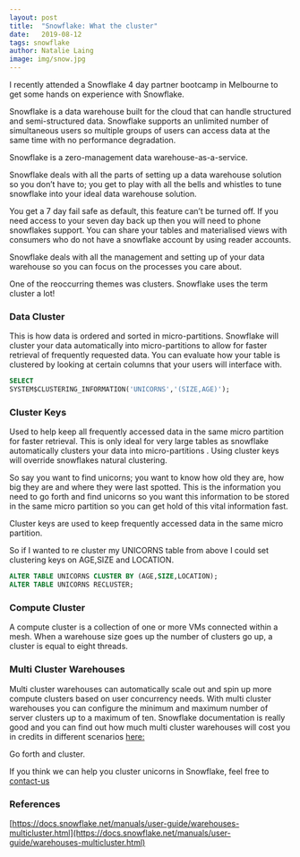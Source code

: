 ```yaml
---
layout: post
title:  "Snowflake: What the cluster"
date:   2019-08-12
tags: snowflake
author: Natalie Laing
image: img/snow.jpg
---
```


I recently attended a Snowflake 4 day partner bootcamp in Melbourne to get some hands on experience with Snowflake.

Snowflake is a data warehouse built for the cloud that can handle structured and semi-structured data. Snowflake supports an unlimited number of simultaneous users so multiple groups of users can access data at the same time with no performance degradation.

Snowflake is a zero-management data warehouse-as-a-service.

Snowflake deals with all the parts of setting up a data warehouse solution so you don’t have to; you get to play with all the bells and whistles to tune snowflake into your ideal data warehouse solution.

You get a 7 day fail safe as default, this feature can’t be turned off. If you need access to your seven day back up then you will need to phone snowflakes support. You can share your tables and materialised views with consumers who do not have a snowflake account by using reader accounts.

Snowflake deals with all the management and setting up of your data warehouse so you can focus on the processes you care about.

One of the reoccurring themes was clusters. Snowflake uses the term cluster a lot!

### Data Cluster

This is how data is ordered and sorted in micro-partitions. Snowflake will cluster your data automatically into micro-partitions to allow for faster retrieval of frequently requested data.
You can evaluate how your table is clustered by looking at certain columns that your users will interface with.

```sql
SELECT
SYSTEM$CLUSTERING_INFORMATION('UNICORNS','(SIZE,AGE)');
```

### Cluster Keys

Used to help keep all frequently accessed data in the same micro partition for faster retrieval. This is only ideal for very large tables as snowflake automatically clusters your data into micro-partitions . Using cluster keys will override snowflakes natural clustering.

So say you want to find unicorns; you want to know how old they are, how big they are and where they were last spotted. This is the information you need to go forth and find unicorns so you want this information to be stored in the same micro partition so you can get hold of this vital information fast.

Cluster keys are used to keep frequently accessed data in the same micro partition.

So if I wanted to re cluster my UNICORNS table from above I could set clustering keys on AGE,SIZE and LOCATION.

```sql
ALTER TABLE UNICORNS CLUSTER BY (AGE,SIZE,LOCATION);
ALTER TABLE UNICORNS RECLUSTER;
```

### Compute Cluster

A compute cluster is a collection of one or more VMs connected within a mesh. When a warehouse size goes up the number of clusters go up, a cluster is equal to eight threads.

### Multi Cluster Warehouses

Multi cluster warehouses can automatically scale out and spin up more compute clusters based on user concurrency needs. With multi cluster warehouses you can configure the minimum and maximum number of server clusters up to a maximum of ten. Snowflake documentation is really good and you can find out how much multi cluster warehouses will cost you in credits in different scenarios [here:](https://docs.snowflake.net/manuals/user-guide/warehouses-multicluster.html)

Go forth and cluster.

If you think we can help you cluster unicorns in Snowflake, feel free to [contact-us](https://www.mechanicalrock.io/lets-get-started)

### References

[https://docs.snowflake.net/manuals/user-guide/warehouses-multicluster.html](https://docs.snowflake.net/manuals/user-guide/warehouses-multicluster.html)
